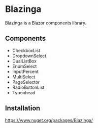 # Blazinga

Blazinga is a Blazor components library.

## Components

- CheckboxList
- DropdownSelect
- DualListBox
- EnumSelect
- InputPercent
- MultiSelect
- PageSelector
- RadioButtonList
- Typeahead

## Installation

https://www.nuget.org/packages/Blazinga/
